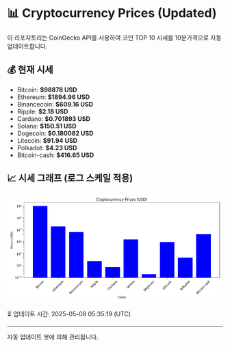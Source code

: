 
# 📊 Cryptocurrency Prices (Updated)

이 리포지토리는 CoinGecko API를 사용하여 코인 TOP 10 시세를 10분가격으로 자동 업데이트합니다.

## 💰 현재 시세
- Bitcoin: **$98878 USD**
- Ethereum: **$1894.96 USD**
- Binancecoin: **$609.16 USD**
- Ripple: **$2.18 USD**
- Cardano: **$0.701893 USD**
- Solana: **$150.51 USD**
- Dogecoin: **$0.180082 USD**
- Litecoin: **$91.94 USD**
- Polkadot: **$4.23 USD**
- Bitcoin-cash: **$416.65 USD**

## 📈 시세 그래프 (로그 스케일 적용)
![Crypto Prices](crypto_prices.png)

⏳ 업데이트 시간: 2025-05-08 05:35:19 (UTC)

---
자동 업데이트 봇에 의해 관리됩니다.
